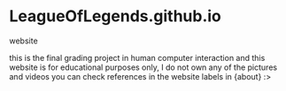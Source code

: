 # LeagueOfLegends.github.io
website



this is the final grading project in human computer interaction and this website is for educational purposes only, I do not own any of the pictures and videos you can check references in the website labels in {about} :>
